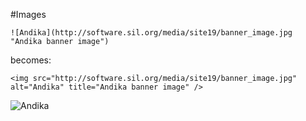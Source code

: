 #Images

`![Andika](http://software.sil.org/media/site19/banner_image.jpg "Andika banner image")`

becomes:

`<img src="http://software.sil.org/media/site19/banner_image.jpg" alt="Andika" title="Andika banner image" />`

![Andika](http://software.sil.org/media/site19/banner_image.jpg "Andika banner image")
